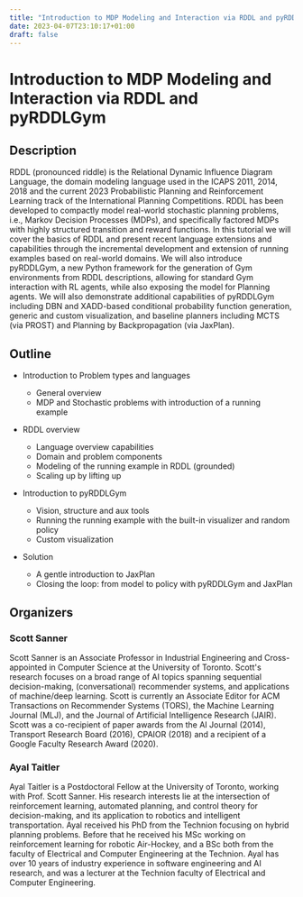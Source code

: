 ```yaml
---
title: "Introduction to MDP Modeling and Interaction via RDDL and pyRDDLGym"
date: 2023-04-07T23:10:17+01:00
draft: false
---
```



# Introduction to MDP Modeling and Interaction via RDDL and pyRDDLGym


## Description

RDDL (pronounced riddle) is the Relational Dynamic Influence Diagram Language, the domain modeling language used in the ICAPS 2011, 2014, 2018 and the current 2023 Probabilistic Planning and Reinforcement Learning track of the International Planning Competitions. RDDL has been developed to compactly model real-world stochastic planning problems, i.e., Markov Decision Processes (MDPs), and specifically factored MDPs with highly structured transition and reward functions.  In this tutorial we will cover the basics of RDDL and present recent language extensions and capabilities through the incremental development and extension of running examples based on real-world domains.  We will also introduce pyRDDLGym, a new Python framework for the generation of Gym environments from RDDL descriptions, allowing for standard Gym interaction with RL agents, while also exposing the model for Planning agents.  We will also demonstrate additional capabilities of pyRDDLGym including DBN and XADD-based conditional probability function generation, generic and custom visualization, and baseline planners including MCTS (via PROST) and Planning by Backpropagation (via JaxPlan).


## Outline

- Introduction to Problem types and languages
	- General overview
	- MDP and Stochastic problems with introduction of a running example

- RDDL overview
	- Language overview capabilities
	- Domain and problem components
	- Modeling of the running example in RDDL (grounded)
	- Scaling up by lifting up

- Introduction to pyRDDLGym
	- Vision, structure and aux tools
	- Running the running example with the built-in visualizer and random policy
	- Custom visualization

- Solution
	- A gentle introduction to JaxPlan
	- Closing the loop: from model to policy with pyRDDLGym and JaxPlan


## Organizers

### Scott Sanner

Scott Sanner is an Associate Professor in Industrial Engineering and Cross-appointed in Computer Science at the University of Toronto. Scott's research focuses on a broad range of AI topics spanning sequential decision-making, (conversational) recommender systems, and applications of machine/deep learning. Scott is currently an Associate Editor for ACM Transactions on Recommender Systems (TORS), the Machine Learning Journal (MLJ), and the Journal of Artificial Intelligence Research (JAIR). Scott was a co-recipient of paper awards from the AI Journal (2014), Transport Research Board (2016), CPAIOR (2018) and a recipient of a Google Faculty Research Award (2020).

### Ayal Taitler

Ayal Taitler is a Postdoctoral Fellow at the University of Toronto, working with Prof. Scott Sanner. His research interests lie at the intersection of reinforcement learning, automated planning, and control theory for decision-making, and its application to robotics and intelligent transportation. Ayal received his PhD from the Technion focusing on hybrid planning problems. Before that he received his MSc working on reinforcement learning for robotic Air-Hockey, and a BSc both from the faculty of Electrical and Computer Engineering at the Technion. Ayal has over 10 years of industry experience in software engineering and AI research, and was a lecturer at the Technion faculty of Electrical and Computer Engineering.



